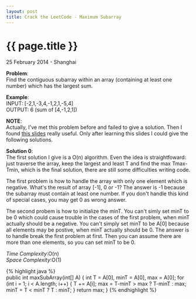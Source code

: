 ```yaml
---
layout: post
title: Crack the LeetCode - Maximum Subarray
---
```


{{ page.title }}
================

<p class="meta">25 February 2014 - Shanghai </p>

**Problem**:  
Find the contiguous subarray within an array (containing at least one number) which has the largest sum.

**Example**:    
INPUT: [-2,1,-3,4,-1,2,1,-5,4]  
OUTPUT: 6 (sum of [4,-1,2,1]) 

**NOTE**:  
Actually, I've met this problem before and failed to give a solution. Then I found [this slides](http://www.cse.ust.hk/faculty/golin/COMP271Sp03/Notes/L02.pdf) really useful. Only after learning this slides I could give the following solutions. 

**Solution 0**:  
The first solution I give is a O(n) algorithm. Even the idea is straightfoward: just traverse the array, keep the largest and least T and find the max Tmax-Tmin, which is the final solution, there are still some difficulties writing code.  

The first problem is how to handle the array with only one element which is negative. What's the result of array [-1], 0 or -1? The answer is -1 because the subarray must contain at least one number. If you don't handle this kind of special cases, you may get 0 as wrong answer. 

The second probem is how to initialize the minT. You can't simly set minT to be 0 which could cause trouble in the cases of the first problem, when minT actually should be a negative. You can't simply set minT to be A[0] because all elements may be postive, when minT actually should be 0. The answer is to handle break the first problem at first. Then you can assume there are more than one elements, so you can set minT to be 0.

*Time Complexity*:O(n)  
*Space Complexity*:O(1)  

{% highlight java %}  
public int maxSubArray(int[] A) {
    int T = A[0], minT = A[0], max = A[0];
    for (int i = 1; i < A.length; i++) {
        T += A[i];
        max = T-minT > max ? T-minT : max;
        minT = T < minT ? T : minT;
    }
    return max;
}
{% endhighlight %}
